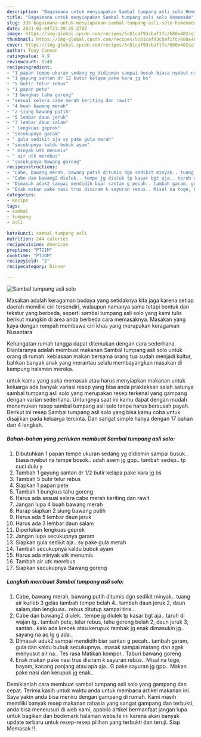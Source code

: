 ```yaml
---
description: "Bagaimana untuk menyiapakan Sambal tumpang asli solo Homemade"
title: "Bagaimana untuk menyiapakan Sambal tumpang asli solo Homemade"
slug: 336-bagaimana-untuk-menyiapakan-sambal-tumpang-asli-solo-homemade
date: 2021-02-04T23:39:39.278Z
image: https://img-global.cpcdn.com/recipes/5c81caf93cbaf1fc/680x482cq70/sambal-tumpang-asli-solo-foto-resep-utama.jpg
thumbnail: https://img-global.cpcdn.com/recipes/5c81caf93cbaf1fc/680x482cq70/sambal-tumpang-asli-solo-foto-resep-utama.jpg
cover: https://img-global.cpcdn.com/recipes/5c81caf93cbaf1fc/680x482cq70/sambal-tumpang-asli-solo-foto-resep-utama.jpg
author: Tony Cannon
ratingvalue: 4.9
reviewcount: 8340
recipeingredient:
- "1 papan tempe ukuran sedang yg didiemin sampai busuk biasa nyebut na tempe bosok udah asem jg gpp tambah sedep tp cuci dulu y"
- "1 gayung santan dr 12 butir kelapa pake kara jg bs"
- "5 butir telur rebus"
- "1 papan pete"
- "1 bungkus tahu goreng"
- "sesuai selera cabe merah keriting dan rawit"
- "4 buah bawang merah"
- "2 siung bawang putih"
- "5 lembar daun jeruk"
- "3 lembar daun salam"
- " lengkuas geprek"
- "secukupnya garam"
- " gula sedikit aja sy pake gula merah"
- "secukupnya kaldu bubuk ayam"
- " minyak utk menumis"
- " air utk merebus"
- "secukupnya Bawang goreng"
recipeinstructions:
- "Cabe, bawang merah, bawang putih ditumis dgn sedikit minyak.. tuang air kurleb 3 gelas tambah tempe belah 4.. tambah daun jeruk 2, daun salam,dan lengkuas.. rebus ditutup sampai tiris.."
- "Cabe dan bawang2 diulek.. tempe jg diulek tp kasar bgt aja.. taruh di wajan lg.. tambah pete, telur rebus, tahu goreng belah 2, daun jeruk 3, santan.. kalo ada krecek atau kerupuk rambak jg enak dimasukin jg.. sayang na aq lg g ada.."
- "Dimasak aduk2 sampai mendidih biar santan g pecah.. tambah garam, gula dan kaldu bubuk secukupnya.. masak sampai matang dan agak menyusut air na.. Tes rasa Matikan kompor.. Taburi bawang goreng"
- "Enak makan pake nasi trus disiram k sayuran rebus.. Misal na toge, bayam, kacang panjang atau apa aja.. G pake sayuran jg gpp.. Makan pake nasi dan kerupuk jg enak.."
categories:
- Recipe
tags:
- sambal
- tumpang
- asli

katakunci: sambal tumpang asli 
nutrition: 244 calories
recipecuisine: American
preptime: "PT21M"
cooktime: "PT30M"
recipeyield: "2"
recipecategory: Dinner

---
```



![Sambal tumpang asli solo](https://img-global.cpcdn.com/recipes/5c81caf93cbaf1fc/680x482cq70/sambal-tumpang-asli-solo-foto-resep-utama.jpg)

Masakan adalah keragaman budaya yang setidaknya kita jaga karena setiap daerah memiliki ciri tersendiri, walaupun namanya sama tetapi bentuk dan tekstur yang berbeda, seperti sambal tumpang asli solo yang kami tulis berikut mungkin di area anda berbeda cara memasaknya. Masakan yang kaya dengan rempah membawa ciri khas yang merupakan keragaman Nusantara



Kehangatan rumah tangga dapat ditemukan dengan cara sederhana. Diantaranya adalah membuat makanan Sambal tumpang asli solo untuk orang di rumah. kebiasaan makan bersama orang tua sudah menjadi kultur, bahkan banyak anak yang merantau selalu membayangkan masakan di kampung halaman mereka.

untuk kamu yang suka memasak atau harus menyiapkan makanan untuk keluarga ada banyak variasi resep yang bisa anda praktekkan salah satunya sambal tumpang asli solo yang merupakan resep terkenal yang gampang dengan varian sederhana. Untungnya saat ini kamu dapat dengan mudah menemukan resep sambal tumpang asli solo tanpa harus bersusah payah.
Berikut ini resep Sambal tumpang asli solo yang bisa kamu coba untuk disajikan pada keluarga tercinta. Dan sangat simple hanya dengan 17 bahan dan 4 langkah.


<!--inarticleads1-->

##### Bahan-bahan yang perlukan membuat Sambal tumpang asli solo:

1. Dibutuhkan 1 papan tempe ukuran sedang yg didiemin sampai busuk.. biasa nyebut na tempe bosok.. udah asem jg gpp.. tambah sedep.. tp cuci dulu y
1. Tambah 1 gayung santan dr 1/2 butir kelapa pake kara jg bs
1. Tambah 5 butir telur rebus
1. Siapkan 1 papan pete
1. Tambah 1 bungkus tahu goreng
1. Harus ada sesuai selera cabe merah keriting dan rawit
1. Jangan lupa 4 buah bawang merah
1. Harap siapkan 2 siung bawang putih
1. Harus ada 5 lembar daun jeruk
1. Harus ada 3 lembar daun salam
1. Diperlukan  lengkuas geprek
1. Jangan lupa secukupnya garam
1. Siapkan  gula sedikit aja.. sy pake gula merah
1. Tambah secukupnya kaldu bubuk ayam
1. Harus ada  minyak utk menumis
1. Tambah  air utk merebus
1. Siapkan secukupnya Bawang goreng




<!--inarticleads2-->

##### Langkah membuat  Sambal tumpang asli solo:

1. Cabe, bawang merah, bawang putih ditumis dgn sedikit minyak.. tuang air kurleb 3 gelas tambah tempe belah 4.. tambah daun jeruk 2, daun salam,dan lengkuas.. rebus ditutup sampai tiris..
1. Cabe dan bawang2 diulek.. tempe jg diulek tp kasar bgt aja.. taruh di wajan lg.. tambah pete, telur rebus, tahu goreng belah 2, daun jeruk 3, santan.. kalo ada krecek atau kerupuk rambak jg enak dimasukin jg.. sayang na aq lg g ada..
1. Dimasak aduk2 sampai mendidih biar santan g pecah.. tambah garam, gula dan kaldu bubuk secukupnya.. masak sampai matang dan agak menyusut air na.. Tes rasa Matikan kompor.. Taburi bawang goreng
1. Enak makan pake nasi trus disiram k sayuran rebus.. Misal na toge, bayam, kacang panjang atau apa aja.. G pake sayuran jg gpp.. Makan pake nasi dan kerupuk jg enak..




Demikianlah cara membuat sambal tumpang asli solo yang gampang dan cepat. Terima kasih untuk waktu anda untuk membaca artikel makanan ini. Saya yakin anda bisa meniru dengan gampang di rumah. Kami masih memiliki banyak resep makanan rahasia yang sangat gampang dan terbukti, anda bisa menelusuri di web kami, apabila artikel bermanfaat jangan lupa untuk bagikan dan bookmark halaman website ini karena akan banyak update terbaru untuk resep-resep pilihan yang terbukti dan teruji. Siap Memasak !!. 
